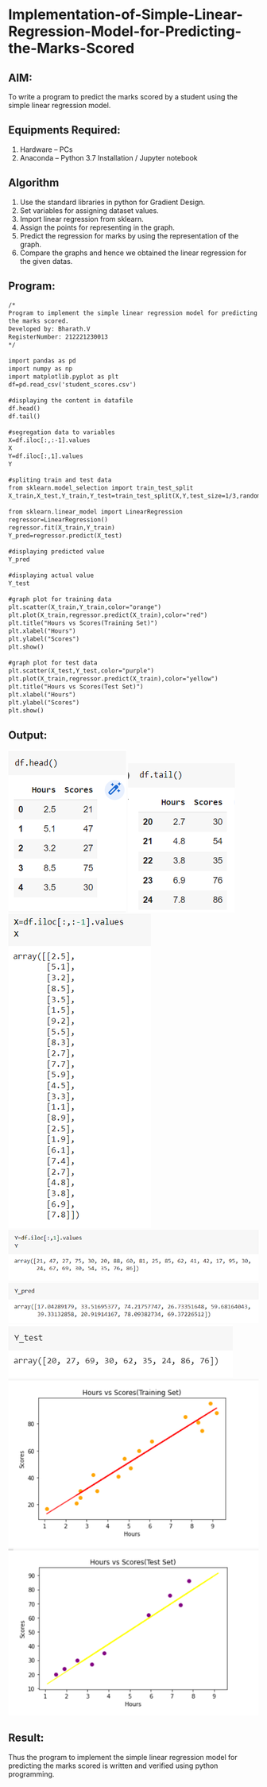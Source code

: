 # Implementation-of-Simple-Linear-Regression-Model-for-Predicting-the-Marks-Scored

## AIM:
To write a program to predict the marks scored by a student using the simple linear regression model.

## Equipments Required:
1. Hardware – PCs
2. Anaconda – Python 3.7 Installation / Jupyter notebook

## Algorithm
1. Use the standard libraries in python for Gradient Design.
2. Set variables for assigning dataset values.
3. Import linear regression from sklearn.
4. Assign the points for representing in the graph.
5. Predict the regression for marks by using the representation of the graph.
6. Compare the graphs and hence we obtained the linear regression for the given datas.

## Program:
```
/*
Program to implement the simple linear regression model for predicting the marks scored.
Developed by: Bharath.V
RegisterNumber: 212221230013
*/

import pandas as pd
import numpy as np
import matplotlib.pyplot as plt
df=pd.read_csv('student_scores.csv')

#displaying the content in datafile
df.head()
df.tail()

#segregation data to variables
X=df.iloc[:,:-1].values
X
Y=df.iloc[:,1].values
Y

#spliting train and test data
from sklearn.model_selection import train_test_split
X_train,X_test,Y_train,Y_test=train_test_split(X,Y,test_size=1/3,random_state=0)

from sklearn.linear_model import LinearRegression
regressor=LinearRegression()
regressor.fit(X_train,Y_train)
Y_pred=regressor.predict(X_test)

#displaying predicted value
Y_pred

#displaying actual value
Y_test

#graph plot for training data
plt.scatter(X_train,Y_train,color="orange")
plt.plot(X_train,regressor.predict(X_train),color="red")
plt.title("Hours vs Scores(Training Set)")
plt.xlabel("Hours")
plt.ylabel("Scores")
plt.show()

#graph plot for test data
plt.scatter(X_test,Y_test,color="purple")
plt.plot(X_train,regressor.predict(X_train),color="yellow")
plt.title("Hours vs Scores(Test Set)")
plt.xlabel("Hours")
plt.ylabel("Scores")
plt.show()
```

## Output:
![simple linear regression model for predicting the marks scored](1.png)
![simple linear regression model for predicting the marks scored](2.png)
![simple linear regression model for predicting the marks scored](3.png)
![simple linear regression model for predicting the marks scored](4.png)
![simple linear regression model for predicting the marks scored](5.png)
![simple linear regression model for predicting the marks scored](6.png)
![simple linear regression model for predicting the marks scored](7.png)
![simple linear regression model for predicting the marks scored](8.png)


## Result:
Thus the program to implement the simple linear regression model for predicting the marks scored is written and verified using python programming.
